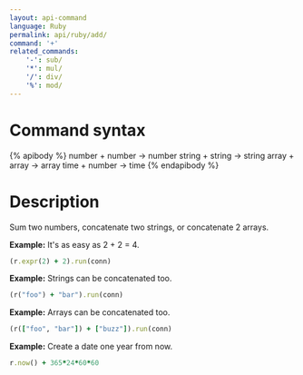```yaml
---
layout: api-command 
language: Ruby
permalink: api/ruby/add/
command: '+'
related_commands:
    '-': sub/
    '*': mul/
    '/': div/
    '%': mod/
---
```


# Command syntax #

{% apibody %}
number + number &rarr; number
string + string &rarr; string
array + array &rarr; array
time + number &rarr; time
{% endapibody %}

# Description #

Sum two numbers, concatenate two strings, or concatenate 2 arrays.

__Example:__ It's as easy as 2 + 2 = 4.

```rb
(r.expr(2) + 2).run(conn)
```

__Example:__ Strings can be concatenated too.

```rb
(r("foo") + "bar").run(conn)
```


__Example:__ Arrays can be concatenated too.

```rb
(r(["foo", "bar"]) + ["buzz"]).run(conn)
```


__Example:__ Create a date one year from now.


```rb
r.now() + 365*24*60*60
```

